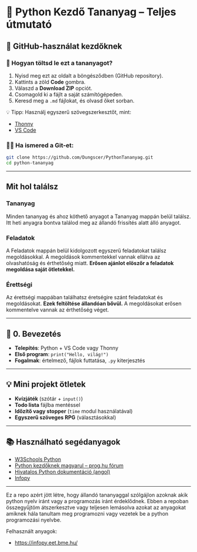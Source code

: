 # 🐍 Python Kezdő Tananyag – Teljes útmutató

## 💾 GitHub-használat kezdőknek

### 🔰 Hogyan töltsd le ezt a tananyagot?

1. Nyisd meg ezt az oldalt a böngésződben (GitHub repository).
2. Kattints a zöld **Code** gombra.
3. Válaszd a **Download ZIP** opciót.
4. Csomagold ki a fájlt a saját számítógépeden.
5. Keresd meg a `.md` fájlokat, és olvasd őket sorban.

💡 Tipp: Használj egyszerű szövegszerkesztőt, mint:
- [Thonny](https://thonny.org/)
- [VS Code](https://code.visualstudio.com/)

### 🧑‍💻 Ha ismered a Git-et:

```bash
git clone https://github.com/Dungscer/PythonTananyag.git
cd python-tananyag
```
---
## Mit hol találsz

### Tananyag

Minden tananyag és ahoz köthető anyagot a Tananyag mappán belül találsz.
Itt heti anyagra bontva találod meg az állandó frissítés alatt álló anyagot.

### Feladatok

A Feladatok mappán belül kidolgozott egyszerű feladatokat találsz megoldásokkal. A megoldások kommentekkel vannak ellátva az olvashatóság és érthetőség miatt. **Erősen ajánlot elöszőr a feladatok megoldása saját ötletekkel.**

### Érettségi

Az érettségi mappában találhatsz éretségire szánt feladatokat és megoldásokat.
**Ezek feltöltése állandóan bővül.**
A megoldásokat erősen kommentelve vannak az érthetőség véget.

---

## 🧭 0. Bevezetés
- **Telepítés**: Python + VS Code vagy Thonny
- **Első program**: `print("Hello, világ!")`
- **Fogalmak**: értelmező, fájlok futtatása, `.py` kiterjesztés

---

## 💡 Mini projekt ötletek
- **Kvízjáték** (szótár + `input()`)
- **Todo lista** fájlba mentéssel
- **Időzítő vagy stopper** (`time` modul használatával)
- **Egyszerű szöveges RPG** (választásokkal)

---

## 📚 Használható segédanyagok
- [W3Schools Python](https://www.w3schools.com/python/)
- [Python kezdőknek magyarul – prog.hu fórum](https://prog.hu/tartalom/python)
- [Hivatalos Python dokumentáció (angol)](https://docs.python.org/3/)
- [Infopy](https://infopy.eet.bme.hu/)
---

Ez a repo azért jött létre, hogy állandó tananyaggal szólgájlon azoknak akik python nyelv iránt vagy a programozás iránt érdeklődnek. Ebben a repoban összegyűjtöm átszerkesztve vagy teljesen lemásolva azokat az anyagokat amiknek hála tanultam meg programozni vagy vezetek be a python programozási nyelvbe.

Felhasznált anyagok:
- https://infopy.eet.bme.hu/